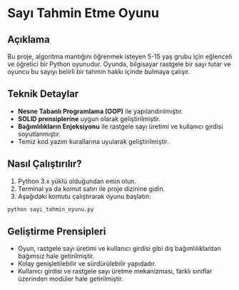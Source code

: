 
# Sayı Tahmin Etme Oyunu

## Açıklama
Bu proje, algoritma mantığını öğrenmek isteyen 5-15 yaş grubu için eğlenceli ve öğretici bir Python oyunudur. Oyunda, bilgisayar rastgele bir sayı tutar ve oyuncu bu sayıyı belirli bir tahmin hakkı içinde bulmaya çalışır.

## Teknik Detaylar
- **Nesne Tabanlı Programlama (OOP)** ile yapılandırılmıştır.
- **SOLID prensiplerine** uygun olarak geliştirilmiştir.
- **Bağımlılıkların Enjeksiyonu** ile rastgele sayı üretimi ve kullanıcı girdisi soyutlanmıştır.
- Temiz kod yazım kurallarına uyularak geliştirilmiştir.

## Nasıl Çalıştırılır?
1. Python 3.x yüklü olduğundan emin olun.
2. Terminal ya da komut satırı ile proje dizinine gidin.
3. Aşağıdaki komutu çalıştırarak oyunu başlatın:

```bash
python sayi_tahmin_oyunu.py
```

## Geliştirme Prensipleri
- Oyun, rastgele sayı üretimi ve kullanıcı girdisi gibi dış bağımlılıklardan bağımsız hale getirilmiştir.
- Kolay genişletilebilir ve sürdürülebilir yapıdadır.
- Kullanıcı girdisi ve rastgele sayı üretme mekanizması, farklı sınıflar üzerinden modüler hale getirilmiştir.
